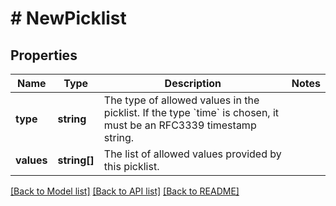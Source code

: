 # # NewPicklist

## Properties

Name | Type | Description | Notes
------------ | ------------- | ------------- | -------------
**type** | **string** | The type of allowed values in the picklist. If the type &#x60;time&#x60; is chosen, it must be an RFC3339 timestamp string. | 
**values** | **string[]** | The list of allowed values provided by this picklist. | 

[[Back to Model list]](../../README.md#documentation-for-models) [[Back to API list]](../../README.md#documentation-for-api-endpoints) [[Back to README]](../../README.md)


